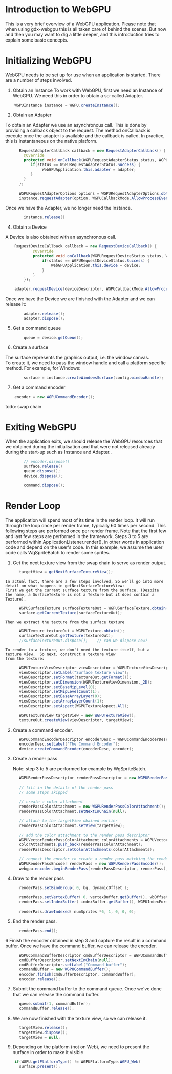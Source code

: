 # Introduction to WebGPU

This is a very brief overview of a WebGPU application.  Please note that when using gdx-webgpu this is all taken care of behind the scenes.
But now and then you may want to dig a little deeper, and this introduction tries to explain some basic concepts.

# Initializing WebGPU
WebGPU needs to be set up for use when an application is started.  There are a number of steps involved.

1. Obtain an Instance
To work with WebGPU, first we need an Instance of WebGPU.  We need this in order to obtain a so-called Adapter.

```java
	WGPUInstance instance = WGPU.createInstance();
```
2. Obtain an Adapter

To obtain an Adapter we use an asynchronous call.  This is done by providing a callback object to the request.  The method onCallback
is execute once the adapter is available and the callback is called.  In practice, this is instantaneous on the native platform.
```java
      RequestAdapterCallback callback = new RequestAdapterCallback() {
        @Override
        protected void onCallback(WGPURequestAdapterStatus status, WGPUAdapter adapter) {
           if(status == WGPURequestAdapterStatus.Success) {
                WebGPUApplication.this.adapter = adapter;
           }
        }
      };
		
      WGPURequestAdapterOptions options = WGPURequestAdapterOptions.obtain();
      instance.requestAdapter(option, WGPUCallbackMode.AllowProcessEvents, callback);
```		
Once we have the Adapter, we no longer need the Instance.
```java	
		instance.release()	
```
4. Obtain a Device

A Device is also obtained with an asynchronous call.

```java
	RequestDeviceCallback callback = new RequestDeviceCallback() {
            @Override
            protected void onCallback(WGPURequestDeviceStatus status, WGPUDevice device) {
                if(status == WGPURequestDeviceStatus.Success) {
                    WebGPUApplication.this.device = device;
                }
            }
        });

	adapter.requestDevice(deviceDescriptor, WGPUCallbackMode.AllowProcessEvents, callback); 
```		


Once we have the Device we are finished with the Adapter and we can release it:

```java
        adapter.release();
        adapter.dispose();
```		

5. Get a command queue
```java	
        queue = device.getQueue();
```		
6. Create a surface

The surface represents the graphics output, i.e. the window canvas.  
To create it, we need to pass the window handle and call a platform specific method. For example, for Windows:
```java		
        surface = instance.createWindowsSurface(config.windowHandle);
```		
7. Get a command encoder
```java		
	encoder = new WGPUCommandEncoder();		
```
todo: swap chain

# Exiting WebGPU

When the application exits, we should release the WebGPU resources that we obtained 
during the initialisation and that were not released already during the start-up such as Instance and Adapter..
```java
		// encoder.dispose()
		surface.release()
		queue.dispose();
		device.dispose();

		command.dispose();
```

# Render Loop

The application will spend most of its time in the render loop.  It will run through the loop once per render frame, typically 60 times per second.
This following steps are performed once per render frame.  Note that the first few and last few steps are performed in the framework.  Steps 3 to 5
are performed within ApplicationListener.render(), in other words in application code and depend on the user's code.  In this example, we assume
the user code calls WgSpriteBatch to render some sprites.


1. Get the next texture view from the swap chain to serve as render output.
```java		
      targetView = getNextSurfaceTextureView();
```		 
	In actual fact, there are a few steps involved, So we'll go into more detail on what happens in getNextSurfaceTextureView:
	First we get the current surface texture from the surface. (Despite the name, a SurfaceTexture is not a Texture but it does contain a Texture).
```java
      WGPUSurfaceTexture surfaceTextureOut = WGPUSurfaceTexture.obtain();
      surface.getCurrentTexture(surfaceTextureOut);
```		
	Then we extract the texture from the surface texture
```java
      WGPUTexture textureOut = WGPUTexture.obtain();
      surfaceTextureOut.getTexture(textureOut);
      //surfaceTextureOut.dispose();	// can we dispose now?
```		
	To render to a texture, we don't need the texture itself, but a texture view.  So next, construct a texture view
	from the texture:
```java
      WGPUTextureViewDescriptor viewDescriptor = WGPUTextureViewDescriptor.obtain();
      viewDescriptor.setLabel("Surface texture view");
      viewDescriptor.setFormat(textureOut.getFormat());
      viewDescriptor.setDimension(WGPUTextureViewDimension._2D);
      viewDescriptor.setBaseMipLevel(0);
      viewDescriptor.setMipLevelCount(1);
      viewDescriptor.setBaseArrayLayer(0);
      viewDescriptor.setArrayLayerCount(1);
      viewDescriptor.setAspect(WGPUTextureAspect.All);
      
      WGPUTextureView targetView = new WGPUTextureView();
      textureOut.createView(viewDescriptor, targetView);
```	
		 
2. Create a command encoder.
```java
      WGPUCommandEncoderDescriptor encoderDesc = WGPUCommandEncoderDescriptor.obtain();
      encoderDesc.setLabel("The Command Encoder");
      device.createCommandEncoder(encoderDesc, encoder);
```	

3. Create a render pass

	Note: step 3 to 5 are performed for example by WgSpriteBatch.
```java
      WGPURenderPassDescriptor renderPassDescriptor = new WGPURenderPassDescriptor();
      
      // fill in the details of the render pass
      // some steps skipped
      
      // create a color attachment
      renderPassColorAttachment = new WGPURenderPassColorAttachment();
      renderPassColorAttachment.setNextInChain(null);
      
      // attach to the targetView obained earlier
      renderPassColorAttachment.setView(targetView);
      
      // add the color attachment to the render pass descriptor
      WGPUVectorRenderPassColorAttachment colorAttachments = WGPUVectorRenderPassColorAttachment.obtain();
      colorAttachments.push_back(renderPassColorAttachment);
      renderPassDescriptor.setColorAttachments(colorAttachments);
      
      // request the encoder to create a render pass matching the render pass descriptor
      WGPURenderPassEncoder renderPass = new WGPURenderPassEncoder();
      webgpu.encoder.beginRenderPass(renderPassDescriptor, renderPass);
```
	
4. Draw to the render pass		
```java
      renderPass.setBindGroup( 0, bg, dynamicOffset );
      
      renderPass.setVertexBuffer( 0, vertexBuffer.getBuffer(), vbOffset, numBytes);
      renderPass.setIndexBuffer( indexBuffer.getBuffer(), WGPUIndexFormat.Uint16, 0,  numSprites *6*Short.BYTES);
      
      renderPass.drawIndexed( numSprites *6, 1, 0, 0, 0);
```	

5. End the render pass.
```java		
      renderPass.end();
```		
		
6	Finish the encoder obtained in step 3 and capture the result in a command buffer. Once we have the command buffer, we can release the encoder.
```java
      WGPUCommandBufferDescriptor cmdBufferDescriptor = WGPUCommandBufferDescriptor.obtain();
      cmdBufferDescriptor.setNextInChain(null);
      cmdBufferDescriptor.setLabel("Command buffer");
      commandBuffer = new WGPUCommandBuffer();
      encoder.finish(cmdBufferDescriptor, commandBuffer);
      encoder.release();		 
```
7.  Submit the command buffer to the command queue.  Once we've done that we can release the command buffer.
```java
      queue.submit(1, commandBuffer);
      commandBuffer.release();
```
8. We are now finished with the texture view, so we can release it.
```java
      targetView.release();
      targetView.dispose();		
      targetView = null;	
```		
9. Depending on the platform (not on Web), we need to present the surface in order to make it visible
```java		
    if(WGPU.getPlatformType() != WGPUPlatformType.WGPU_Web) 
      surface.present();
```




